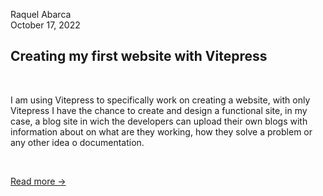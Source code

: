 <section class="blog-preview">
  <div class= "avatar-image">
    <div class="avatar" style="background-image: url(https://avatars.githubusercontent.com/u/110420288?v=4)"></div>
  </div>
  <div class= "name-date">
    <p>Raquel Abarca<br>October 17, 2022</p>
  </div>
  <div class= "preview-text">
    <h1>Creating my first website with Vitepress</h1>
     &nbsp;&nbsp;&nbsp;&nbsp; 
    <p>I am using Vitepress to specifically work on creating a website, with only Vitepress I have the chance to create and design a functional site, in my case, a blog site in wich the developers can upload their own blogs with information about on what are they working, how they solve a problem or any other idea o documentation.</p>
     &nbsp;&nbsp;&nbsp;&nbsp;
    <p><a href=/blogposts/october17th>Read more -></a></p>
  </div>
</section>